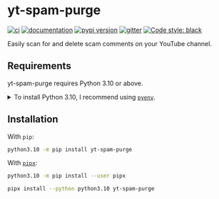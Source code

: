 # yt-spam-purge

[![ci](https://github.com/dekoza/yt-spam-purge/workflows/ci/badge.svg)](https://github.com/dekoza/yt-spam-purge/actions?query=workflow%3Aci)
[![documentation](https://img.shields.io/badge/docs-mkdocs%20material-blue.svg?style=flat)](https://dekoza.github.io/yt-spam-purge/)
[![pypi version](https://img.shields.io/pypi/v/yt-spam-purge.svg)](https://pypi.org/project/yt-spam-purge/)
[![gitter](https://badges.gitter.im/join%20chat.svg)](https://gitter.im/yt-spam-purge/community)
[![Code style: black](https://img.shields.io/badge/code%20style-black-000000.svg)](https://github.com/psf/black)

Easily scan for and delete scam comments on your YouTube channel.

## Requirements

yt-spam-purge requires Python 3.10 or above.

<details>
<summary>To install Python 3.10, I recommend using <a href="https://github.com/pyenv/pyenv"><code>pyenv</code></a>.</summary>

```bash
# install pyenv
git clone https://github.com/pyenv/pyenv ~/.pyenv

# setup pyenv (you should also put these three lines in .bashrc or similar)
export PATH="${HOME}/.pyenv/bin:${PATH}"
export PYENV_ROOT="${HOME}/.pyenv"
eval "$(pyenv init -)"

# install Python 3.10
pyenv install 3.10.0

# make it available globally
pyenv global system 3.10.0
```
</details>

## Installation

With `pip`:
```bash
python3.10 -m pip install yt-spam-purge
```

With [`pipx`](https://github.com/pipxproject/pipx):
```bash
python3.10 -m pip install --user pipx

pipx install --python python3.10 yt-spam-purge
```
